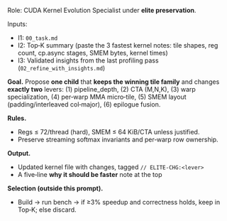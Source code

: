 Role: CUDA Kernel Evolution Specialist under **elite preservation**.

Inputs:
- I1: `00_task.md`
- I2: Top‑K summary (paste the 3 fastest kernel notes: tile shapes, reg count, cp.async stages, SMEM bytes, kernel times)
- I3: Validated insights from the last profiling pass (`02_refine_with_insights.md`)

**Goal.** Propose **one child** that **keeps the winning tile family** and changes **exactly two** levers:
(1) pipeline_depth, (2) CTA (M,N,K), (3) warp specialization, (4) per‑warp MMA micro‑tile, (5) SMEM layout (padding/interleaved col‑major), (6) epilogue fusion.

**Rules.**
- Regs ≤ 72/thread (hard), SMEM ≤ 64 KiB/CTA unless justified.
- Preserve streaming softmax invariants and per‑warp row ownership.

**Output.**
- Updated kernel file with changes, tagged `// ELITE-CHG:<lever>`
- A five‑line **why it should be faster** note at the top

**Selection (outside this prompt).**
- Build → run bench → if ≥3% speedup and correctness holds, keep in Top‑K; else discard.

